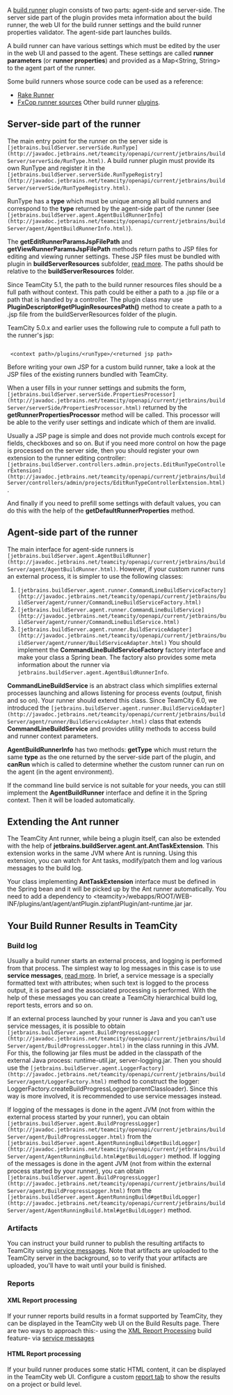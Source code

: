 [//]: # (title: Build Runner Plugin)
[//]: # (auxiliary-id: Build+Runner+Plugin.html)

A [build runner](https://www.jetbrains.com/help/teamcity/?build-runner) plugin consists of two parts: agent\-side and server\-side. The server side part of the plugin provides meta information about the build runner, the web UI for the build runner settings and the build runner properties validator. The agent\-side part launches builds.



A build runner can have various settings which must be edited by the user in the web UI and passed to the agent. These settings are called __runner parameters__ (or __runner properties__) and provided as a Map&lt;String, String&gt; to the agent part of the runner.

<tip>

Some build runners whose source code can be used as a reference:
* [Rake Runner](https://github.com/JetBrains/teamcity-rake)
* [FxCop runner sources](https://github.com/JetBrains/teamcity-fxcop)  Other build runner [plugins](https://plugins.jetbrains.com/teamcity).
</tip>

## Server-side part of the runner

The main entry point for the runner on the server side is `[jetbrains.buildServer.serverSide.RunType](http://javadoc.jetbrains.net/teamcity/openapi/current/jetbrains/buildServer/serverSide/RunType.html)`. A build runner plugin must provide its own RunType and register it in the `[jetbrains.buildServer.serverSide.RunTypeRegistry](http://javadoc.jetbrains.net/teamcity/openapi/current/jetbrains/buildServer/serverSide/RunTypeRegistry.html)`.

RunType has a __type__ which must be unique among all build runners and correspond to the __type__ returned by the agent\-side part of the runner (see `[jetbrains.buildServer.agent.AgentBuildRunnerInfo](http://javadoc.jetbrains.net/teamcity/openapi/current/jetbrains/buildServer/agent/AgentBuildRunnerInfo.html)`).

The __getEditRunnerParamsJspFilePath__ and __getViewRunnerParamsJspFilePath__ methods return paths to JSP files for editing and viewing runner settings. These JSP files must be bundled with plugin in __buildServerResources__ subfolder, [read more](plugins-packaging.md#PluginsPackaging-WebResourcesPackaging). The paths should be relative to the __buildServerResources__ folder.

<note>

Since TeamCity 5.1, the path to the build runner resources files should be a full path without context. This path could be either a path to a .jsp file or a path that is handled by a controller. The plugin class may use __PluginDescriptor#getPluginResourcesPath()__ method to create a path to a .jsp file from the buildServerResources folder of the plugin.
</note>

<note>

TeamCity 5.0.x and earlier uses the following rule to compute a full path to the runner's jsp:


```

 <context path>/plugins/<runType>/<returned jsp path>

```


</note>

<tip>

Before writing your own JSP for a custom build runner, take a look at the JSP files of the existing runners bundled with TeamCity.
</tip>

When a user fills in your runner settings and submits the form, `[jetbrains.buildServer.serverSide.PropertiesProcessor](http://javadoc.jetbrains.net/teamcity/openapi/current/jetbrains/buildServer/serverSide/PropertiesProcessor.html)` returned by the __getRunnerPropertiesProcessor__ method will be called. This processor will be able to the verify user settings and indicate which of them are invalid.

Usually a JSP page is simple and does not provide much controls except for fields, checkboxes and so on. But if you need more control on how the page is processed on the server side, then you should register your own extension to the runner editing controller: `[jetbrains.buildServer.controllers.admin.projects.EditRunTypeControllerExtension](http://javadoc.jetbrains.net/teamcity/openapi/current/jetbrains/buildServer/controllers/admin/projects/EditRunTypeControllerExtension.html)`.

And finally if you need to prefill some settings with default values, you can do this with the help of the __getDefaultRunnerProperties__ method.

## Agent-side part of the runner

The main interface for agent\-side runners is `[jetbrains.buildServer.agent.AgentBuildRunner](http://javadoc.jetbrains.net/teamcity/openapi/current/jetbrains/buildServer/agent/AgentBuildRunner.html)`. However, if your custom runner runs an external process, it is simpler to use the following classes:
1. `[jetbrains.buildServer.agent.runner.CommandLineBuildServiceFactory](http://javadoc.jetbrains.net/teamcity/openapi/current/jetbrains/buildServer/agent/runner/CommandLineBuildServiceFactory.html)`
2. `[jetbrains.buildServer.agent.runner.CommandLineBuildService](http://javadoc.jetbrains.net/teamcity/openapi/current/jetbrains/buildServer/agent/runner/CommandLineBuildService.html)`
3. `[jetbrains.buildServer.agent.runner.BuildServiceAdapter](http://javadoc.jetbrains.net/teamcity/openapi/current/jetbrains/buildServer/agent/runner/BuildServiceAdapter.html)`
You should implement the __CommandLineBuildServiceFactory__ factory interface and make your class a Spring bean. The factory also provides some meta information about the runner via `jetbrains.buildServer.agent.AgentBuildRunnerInfo`.

__CommandLineBuildService__ is an abstract class which simplifies external processes launching and allows listening for process events (output, finish and so on). Your runner should extend this class. Since TeamCity 6.0, we introduced the `[jetbrains.buildServer.agent.runner.BuildServiceAdapter](http://javadoc.jetbrains.net/teamcity/openapi/current/jetbrains/buildServer/agent/runner/BuildServiceAdapter.html)` class that extends __CommandLineBuildService__ and provides utility methods to access build and runner context parameters.

__AgentBuildRunnerInfo__ has two methods: __getType__ which must return the same __type__ as the one returned by the server\-side part of the plugin, and __canRun__ which is called to determine whether the custom runner can run on the agent (in the agent environment).

If the command line build service is not suitable for your needs, you can still implement the __AgentBuildRunner__ interface and define it in the Spring context. Then it will be loaded automatically.

## Extending the Ant runner

The TeamCity Ant runner, while being a plugin itself, can also be extended with the help of __jetbrains.buildServer.agent.ant.AntTaskExtension__. This extension works in the same JVM where Ant is running. Using this extension, you can watch for Ant tasks, modify/patch them and log various messages to the build log.

Your class implementing __AntTaskExtension__ interface must be defined in the Spring bean and it will be picked up by the Ant runner automatically. You need to add a dependency to &lt;teamcity&gt;/webapps/ROOT/WEB\-INF/plugins/ant/agent/antPlugin.zip!antPlugin/ant\-runtime.jar jar.

## Your Build Runner Results in TeamCity

### Build log

Usually a build runner starts an external process, and logging is performed from that process. The simplest way to log messages in this case is to use __service messages__, [read more](https://www.jetbrains.com/help/teamcity/?build-script-interaction-with-teamcity). In brief, a service message is a specially formatted text with attributes; when such text is logged to the process output, it is parsed and the associated processing is performed. With the help of these messages you can create a TeamCity hierarchical build log, report tests, errors and so on.

If an external process launched by your runner is Java and you can't use service messages, it is possible to obtain `[jetbrains.buildServer.agent.BuildProgressLogger](http://javadoc.jetbrains.net/teamcity/openapi/current/jetbrains/buildServer/agent/BuildProgressLogger.html)` in the class running in this JVM. For this, the following jar files must be added in the classpath of the external Java process: runtime\-util.jar, server\-logging.jar. Then you should use the `[jetbrains.buildServer.agent.LoggerFactory](http://javadoc.jetbrains.net/teamcity/openapi/current/jetbrains/buildServer/agent/LoggerFactory.html)` method to construct the logger: LoggerFactory.createBuildProgressLogger(parentClassloader). Since this way is more involved, it is recommended to use service messages instead.

If logging of the messages is done in the agent JVM (not from within the external process started by your runner), you can obtain `[jetbrains.buildServer.agent.BuildProgressLogger](http://javadoc.jetbrains.net/teamcity/openapi/current/jetbrains/buildServer/agent/BuildProgressLogger.html)` from the `[jetbrains.buildServer.agent.AgentRunningBuild#getBuildLogger](http://javadoc.jetbrains.net/teamcity/openapi/current/jetbrains/buildServer/agent/AgentRunningBuild.html#getBuildLogger)` method.
If logging of the messages is done in the agent JVM (not from within the external process started by your runner), you can obtain `[jetbrains.buildServer.agent.BuildProgressLogger](http://javadoc.jetbrains.net/teamcity/openapi/current/jetbrains/buildServer/agent/BuildProgressLogger.html)` from the `[jetbrains.buildServer.agent.AgentRunningBuild#getBuildLogger](http://javadoc.jetbrains.net/teamcity/openapi/current/jetbrains/buildServer/agent/AgentRunningBuild.html#getBuildLogger)` method.

### Artifacts

You can instruct your build runner to publish the resulting artifacts to TeamCity using [service messages](https://www.jetbrains.com/help/teamcity/?build-script-interaction-with-teamcity). Note that artifacts are uploaded to the TeamCity server in the background, so to verify that your artifacts are uploaded, you'll have to wait until your build is finished.  

### Reports

#### XML Report processing

If your runner reports build results in a format supported by TeamCity, they can be displayed in the TeamCity web UI on the Build Results page. There are two ways to approach this:\- using the [XML Report Processing](https://www.jetbrains.com/help/teamcity/?xml-report-processing) build feature\- via [service messages ](https://www.jetbrains.com/help/teamcity/?build-script-interaction-with-teamcity)

#### HTML Report processing

If your build runner produces some static HTML content, it can be displayed in the TeamCity web UI.  Configure a custom [report tab](https://www.jetbrains.com/help/teamcity/?including-third-party-reports-in-the-build-results) to show the results on a project or build level.

 
